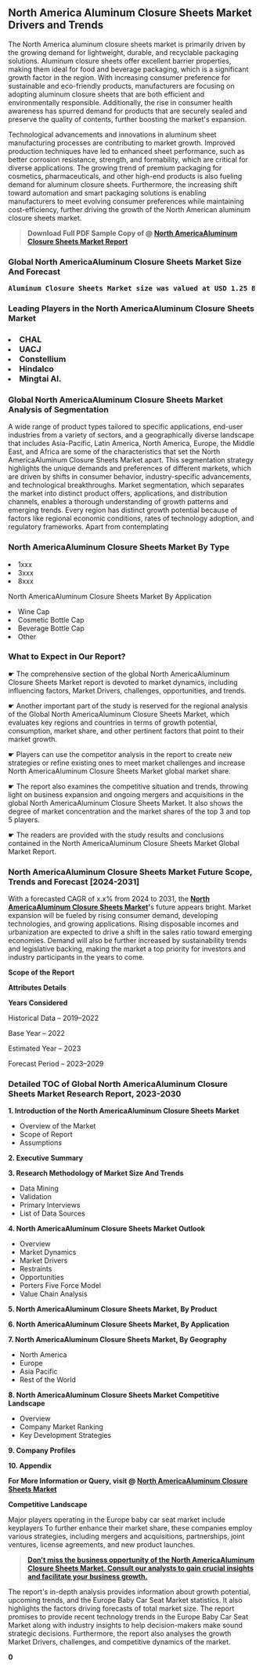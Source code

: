 <p><h2>North America Aluminum Closure Sheets Market  Drivers and Trends</h2><p>The North America aluminum closure sheets market is primarily driven by the growing demand for lightweight, durable, and recyclable packaging solutions. Aluminum closure sheets offer excellent barrier properties, making them ideal for food and beverage packaging, which is a significant growth factor in the region. With increasing consumer preference for sustainable and eco-friendly products, manufacturers are focusing on adopting aluminum closure sheets that are both efficient and environmentally responsible. Additionally, the rise in consumer health awareness has spurred demand for products that are securely sealed and preserve the quality of contents, further boosting the market's expansion.</p><p>Technological advancements and innovations in aluminum sheet manufacturing processes are contributing to market growth. Improved production techniques have led to enhanced sheet performance, such as better corrosion resistance, strength, and formability, which are critical for diverse applications. The growing trend of premium packaging for cosmetics, pharmaceuticals, and other high-end products is also fueling demand for aluminum closure sheets. Furthermore, the increasing shift toward automation and smart packaging solutions is enabling manufacturers to meet evolving consumer preferences while maintaining cost-efficiency, further driving the growth of the North American aluminum closure sheets market.</p></p><blockquote id="" class=""><strong>Download Full PDF Sample Copy of @&nbsp;<a href="https://www.verifiedmarketreports.com/download-sample/?rid=847998&utm_source=GitHub-Jan&utm_medium=281" target="_blank">North AmericaAluminum Closure Sheets Market Report</a>&nbsp;&nbsp;</strong></blockquote><h3 id="" class=""><strong>Global&nbsp;North AmericaAluminum Closure Sheets Market Size And Forecast</strong></h3><pre class="reader-text-block__code-block"><strong>Aluminum Closure Sheets Market size was valued at USD 1.25 Billion in 2022 and is projected to reach USD 1.95 Billion by 2030, growing at a CAGR of 6.0% from 2024 to 2030.</strong></pre><h3 id="" class="">Leading Players in the&nbsp;North AmericaAluminum Closure Sheets Market</h3><h3 class=""></Li><Li>CHAL</Li><Li> UACJ</Li><Li> Constellium</Li><Li> Hindalco</Li><Li> Mingtai Al.</h3><h3 id="" class="">Global&nbsp;North AmericaAluminum Closure Sheets Market Analysis of Segmentation</h3><p id="" class="">A wide range of product types tailored to specific applications, end-user industries from a variety of sectors, and a geographically diverse landscape that includes Asia-Pacific, Latin America, North America, Europe, the Middle East, and Africa are some of the characteristics that set the North AmericaAluminum Closure Sheets Market apart. This segmentation strategy highlights the unique demands and preferences of different markets, which are driven by shifts in consumer behavior, industry-specific advancements, and technological breakthroughs. Market segmentation, which separates the market into distinct product offers, applications, and distribution channels, enables a thorough understanding of growth patterns and emerging trends. Every region has distinct growth potential because of factors like regional economic conditions, rates of technology adoption, and regulatory frameworks. Apart from contemplating</p><h3 id="" class="">North AmericaAluminum Closure Sheets Market&nbsp;By Type</h3><p></Li><Li>1xxx</Li><Li> 3xxx</Li><Li> 8xxx</p><div class="" data-test-id=""><p>North AmericaAluminum Closure Sheets Market&nbsp;By Application</p></div><p class=""></Li><Li>Wine Cap</Li><Li> Cosmetic Bottle Cap</Li><Li> Beverage Bottle Cap</Li><Li> Other</p><div class="" data-test-id=""><h3><span class="">What to Expect in Our Report?</span></h3></div><div class="" data-test-id=""><p><span class="">☛ The comprehensive section of the global North AmericaAluminum Closure Sheets Market report is devoted to market dynamics, including influencing factors, Market  Drivers, challenges, opportunities, and trends.</span></p></div><div class="" data-test-id=""><p><span class="">☛ Another important part of the study is reserved for the regional analysis of the Global North AmericaAluminum Closure Sheets Market, which evaluates key regions and countries in terms of growth potential, consumption, market share, and other pertinent factors that point to their market growth.</span></p></div><div class="" data-test-id=""><p><span class="">☛ Players can use the competitor analysis in the report to create new strategies or refine existing ones to meet market challenges and increase North AmericaAluminum Closure Sheets Market global market share.</span></p></div><div class="" data-test-id=""><p><span class="">☛ The report also examines the competitive situation and trends, throwing light on business expansion and ongoing mergers and acquisitions in the global North AmericaAluminum Closure Sheets Market. It also shows the degree of market concentration and the market shares of the top 3 and top 5 players.</span></p></div><div class="" data-test-id=""><p><span class="">☛ The readers are provided with the study results and conclusions contained in the North AmericaAluminum Closure Sheets Market Global Market Report.</span></p></div><div class="" data-test-id=""><h3><span class="">North AmericaAluminum Closure Sheets Market Future Scope, Trends and Forecast [2024-2031]</span></h3></div><div class="" data-test-id=""><p><span class="">With a forecasted CAGR of x.x% from 2024 to 2031, the <strong><a href="https://www.verifiedmarketreports.com/download-sample/?rid=847998&utm_source=GitHub-Jan&utm_medium=281" target="_blank">North AmericaAluminum Closure Sheets Market</a>'</strong>s future appears bright. Market expansion will be fueled by rising consumer demand, developing technologies, and growing applications. Rising disposable incomes and urbanization are expected to drive a shift in the sales ratio toward emerging economies. Demand will also be further increased by sustainability trends and legislative backing, making the market a top priority for investors and industry participants in the years to come.</span></p><p id="ember66" class="ember-view reader-text-block__paragraph"><strong>Scope of the Report</strong></p><p id="ember67" class="ember-view reader-text-block__paragraph"><strong>Attributes Details</strong></p><p id="ember68" class="ember-view reader-text-block__paragraph"><strong>Years Considered</strong></p><p id="ember69" class="ember-view reader-text-block__paragraph">Historical Data &ndash; 2019&ndash;2022</p><p id="ember70" class="ember-view reader-text-block__paragraph">Base Year &ndash; 2022</p><p id="ember71" class="ember-view reader-text-block__paragraph">Estimated Year &ndash; 2023</p><p id="ember72" class="ember-view reader-text-block__paragraph">Forecast Period &ndash; 2023&ndash;2029</p></div><h3 id="" class="">Detailed TOC of Global North AmericaAluminum Closure Sheets Market Research Report, 2023-2030</h3><p id="" class=""><strong>1. Introduction of the North AmericaAluminum Closure Sheets Market</strong></p><ul><li>Overview of the Market</li><li>Scope of Report</li><li>Assumptions</li></ul><p id="" class=""><strong>2. Executive Summary</strong></p><p id="" class=""><strong>3. Research Methodology of Market Size And Trends</strong></p><ul><li>Data Mining</li><li>Validation</li><li>Primary Interviews</li><li>List of Data Sources</li></ul><p id="" class=""><strong>4. North AmericaAluminum Closure Sheets Market Outlook</strong></p><ul><li>Overview</li><li>Market Dynamics</li><li>Market Drivers</li><li>Restraints</li><li>Opportunities</li><li>Porters Five Force Model</li><li>Value Chain Analysis</li></ul><p id="" class=""><strong>5. North AmericaAluminum Closure Sheets Market, By Product</strong></p><p id="" class=""><strong>6. North AmericaAluminum Closure Sheets Market, By Application</strong></p><p id="" class=""><strong>7. North AmericaAluminum Closure Sheets Market, By Geography</strong></p><ul><li>North America</li><li>Europe</li><li>Asia Pacific</li><li>Rest of the World</li></ul><p id="" class=""><strong>8. North AmericaAluminum Closure Sheets Market Competitive Landscape</strong></p><ul><li>Overview</li><li>Company Market Ranking</li><li>Key Development Strategies</li></ul><p id="" class=""><strong>9. Company Profiles</strong></p><p id="" class=""><strong>10. Appendix</strong></p><p><strong>For More Information or Query, visit&nbsp;@ <a href="https://www.verifiedmarketreports.com/product/aluminum-closure-sheets-market/" target="_blank">North AmericaAluminum Closure Sheets Market</a></strong></p><p id="ember61" class="ember-view reader-text-block__paragraph"><strong>Competitive Landscape</strong></p><p id="ember62" class="ember-view reader-text-block__paragraph">Major players operating in the Europe baby car seat market include keyplayers To further enhance their market share, these companies employ various strategies, including mergers and acquisitions, partnerships, joint ventures, license agreements, and new product launches.</p><blockquote id="ember63" class="ember-view reader-text-block__blockquote"><strong><a href="https://www.verifiedmarketreports.com/download-sample/?rid=847998&utm_source=GitHub-Jan&utm_medium=281" target="_blank">Don&rsquo;t miss the business opportunity of the North AmericaAluminum Closure Sheets Market. Consult our analysts to gain crucial insights and facilitate your business growth.</a></strong></blockquote><p id="ember64" class="ember-view reader-text-block__paragraph">The report's in-depth analysis provides information about growth potential, upcoming trends, and the Europe Baby Car Seat Market statistics. It also highlights the factors driving forecasts of total market size. The report promises to provide recent technology trends in the Europe Baby Car Seat Market along with industry insights to help decision-makers make sound strategic decisions. Furthermore, the report also analyses the growth Market Drivers, challenges, and competitive dynamics of the market.</p><p class="ember-view reader-text-block__paragraph"><strong>0</strong></p>
